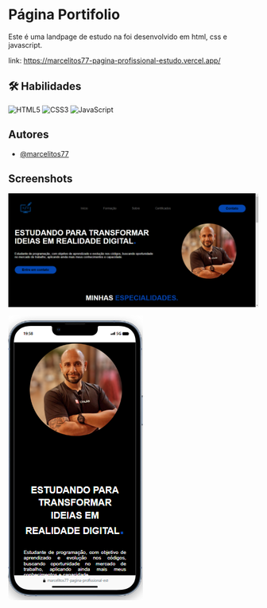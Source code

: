 # Página Portifolio

Este é uma landpage de estudo na foi desenvolvido em html, css e javascript.

link: https://marcelitos77-pagina-profissional-estudo.vercel.app/

## 🛠 Habilidades
![HTML5](https://img.shields.io/badge/html5-%23E34F26.svg?style=for-the-badge&logo=html5&logoColor=white)
![CSS3](https://img.shields.io/badge/css3-%231572B6.svg?style=for-the-badge&logo=css3&logoColor=white)
![JavaScript](https://img.shields.io/badge/javascript-%23323330.svg?style=for-the-badge&logo=javascript&logoColor=%23F7DF1E) 




## Autores

- [@marcelitos77](https://www.github.com/marcelitos77)


## Screenshots

![App Screenshot](https://github.com/Marcelitos77/Marcelitos77-Pagina-Profissional-Estudo/blob/main/Screenshot%202023-11-27%2019.57.43.png)

![App Screenshot](https://github.com/Marcelitos77/Marcelitos77-Pagina-Profissional-Estudo/blob/main/profifolio.png)
